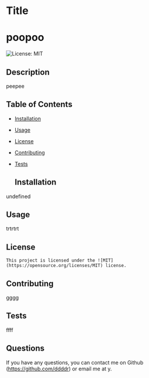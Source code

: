 
  # Title
  # poopoo

  ![License: MIT](https://img.shields.io/badge/license-MIT-green)

  ## Description
  
  peepee
  
  ## Table of Contents 
    
  * [Installation](#installation)
* [Usage](#usage)
* [License](#license)
* [Contributing](#contributing)
* [Tests](#tests)
  
  ## Installation 
 undefined 
## Usage 
 trtrtrt 
## License
    This project is licensed under the ![MIT](https://opensource.org/licenses/MIT) license. 
## Contributing 
 gggg 
## Tests 
 ffff 

  
  ## Questions
  If you have any questions, you can contact me on Github (https://github.com/ddddr) or email me at y.
